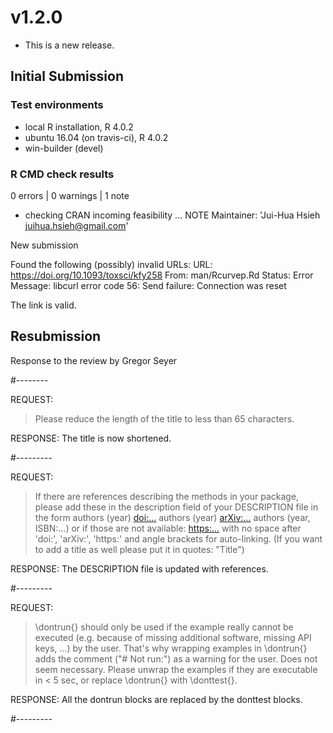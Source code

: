 # v1.2.0

* This is a new release.

## Initial Submission

### Test environments
* local R installation, R 4.0.2
* ubuntu 16.04 (on travis-ci), R 4.0.2
* win-builder (devel)

### R CMD check results

0 errors | 0 warnings | 1 note

* checking CRAN incoming feasibility ... NOTE
Maintainer: 'Jui-Hua Hsieh <juihua.hsieh@gmail.com>'

New submission

Found the following (possibly) invalid URLs:
  URL: https://doi.org/10.1093/toxsci/kfy258
    From: man/Rcurvep.Rd
    Status: Error
    Message: libcurl error code 56:
      	Send failure: Connection was reset
      	
The link is valid.

## Resubmission

Response to the review by Gregor Seyer

#--------

REQUEST:
> Please reduce the length of the title to less than 65 characters.

RESPONSE:
The title is now shortened. 

#---------

REQUEST: 
> If there are references describing the methods in your package, please
add these in the description field of your DESCRIPTION file in the form
authors (year) <doi:...>
authors (year) <arXiv:...>
authors (year, ISBN:...)
or if those are not available: <https:...>
with no space after 'doi:', 'arXiv:', 'https:' and angle brackets for
auto-linking.
(If you want to add a title as well please put it in quotes: "Title")

RESPONSE:
The DESCRIPTION file is updated with references.

#---------

REQUEST:
>\dontrun{} should only be used if the example really cannot be executed
(e.g. because of missing additional software, missing API keys, ...) by
the user. That's why wrapping examples in \dontrun{} adds the comment
("# Not run:") as a warning for the user.
Does not seem necessary.
Please unwrap the examples if they are executable in < 5 sec, or replace
\dontrun{} with \donttest{}.

RESPONSE:
All the dontrun blocks are replaced by the donttest blocks.

#---------






